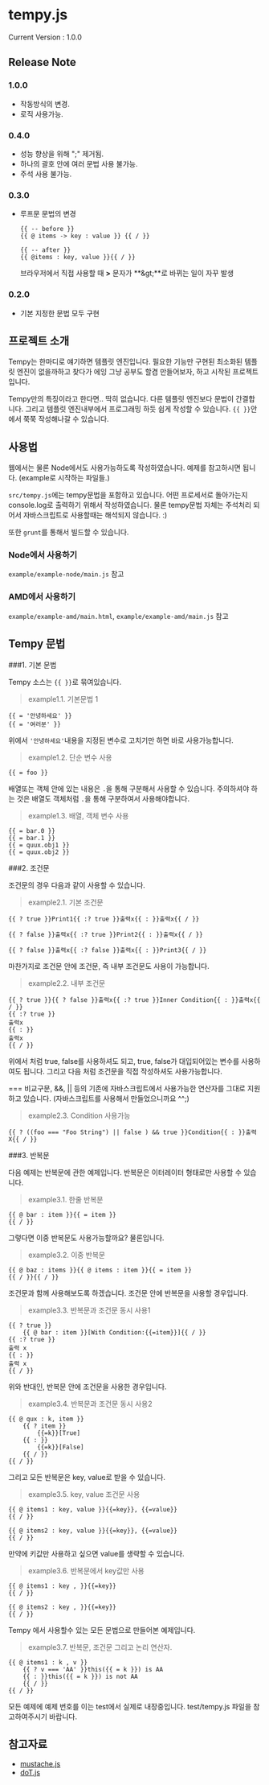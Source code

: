 tempy.js
========

Current Version : 1.0.0

## Release Note
### 1.0.0
- 작동방식의 변경.
- 로직 사용가능.

### 0.4.0
- 성능 향상을 위해 ";" 제거됨.
- 하나의 괄호 안에 여러 문법 사용 불가능.
- 주석 사용 불가능.


### 0.3.0

- 루프문 문법의 변경

	```
	{{ -- before }}
	{{ @ items -> key : value }} {{ / }}

	{{ -- after }}
	{{ @items : key, value }}{{ / }}
	```

	브라우저에서 직접 사용할 때 **>** 문자가 **&amp;gt;**로 바뀌는 일이 자꾸 발생


### 0.2.0
- 기본 지정한 문법 모두 구현






## 프로젝트 소개

Tempy는 한마디로 얘기하면 템플릿 엔진입니다. 필요한 기능만 구현된 최소화된 템플릿 엔진이 없을까하고 찾다가 에잉 그냥 공부도 할겸 만들어보자, 하고 시작된 프로젝트입니다.

Tempy만의 특징이라고 한다면.. 딱히 없습니다. 다른 템플릿 엔진보다 문법이 간결합니다. 그리고 템플릿 엔진내부에서 프로그래밍 하듯 쉽게 작성할 수 있습니다. `{{ }}`안에서 쭉쭉 작성해나갈 수 있습니다.

## 사용법

웹에서는 물론 Node에서도 사용가능하도록 작성하였습니다. 예제를 참고하시면 됩니다. (example로 시작하는 파일들.)

`src/tempy.js`에는 tempy문법을 포함하고 있습니다. 어떤 프로세서로 돌아가는지 console.log로 출력하기 위해서 작성하였습니다. 물론 tempy문법 자체는 주석처리 되어서 자바스크립트로 사용할때는 해석되지 않습니다. :)

또한 `grunt`를 통해서 빌드할 수 있습니다.

### Node에서 사용하기

`example/example-node/main.js` 참고

### AMD에서 사용하기

`example/example-amd/main.html`, `example/example-amd/main.js` 참고


## Tempy 문법


###1. 기본 문법

Tempy 소스는 `{{ }}`로 묶여있습니다.

> example1.1. 기본문법 1

```
{{ = '안녕하세요' }}
{{ = '여러분' }}
```

위에서 `'안녕하세요'`내용을 지정된 변수로 고치기만 하면 바로 사용가능합니다.

> example1.2. 단순 변수 사용

```
{{ = foo }}
```

배열또는 객체 안에 있는 내용은 `.`을 통해 구분해서 사용할 수 있습니다. 주의하셔야 하는 것은 배열도 객체처럼 `.`을 통해 구분하여서 사용해야합니다.

> example1.3. 배열, 객체 변수 사용

```
{{ = bar.0 }}
{{ = bar.1 }}
{{ = quux.obj1 }}
{{ = quux.obj2 }}	
```

###2. 조건문

조건문의 경우 다음과 같이 사용할 수 있습니다.

> example2.1. 기본 조건문

```
{{ ? true }}Print1{{ :? true }}출력x{{ : }}출력x{{ / }}

{{ ? false }}출력x{{ :? true }}Print2{{ : }}출력x{{ / }}

{{ ? false }}출력x{{ :? false }}출력x{{ : }}Print3{{ / }}
```

마찬가지로 조건문 안에 조건문, 즉 내부 조건문도 사용이 가능합니다.

> example2.2. 내부 조건문

```
{{ ? true }}{{ ? false }}출력x{{ :? true }}Inner Condition{{ : }}출력x{{ / }}
{{ :? true }}
출력x
{{ : }}
출력x
{{ / }}
```

위에서 처럼 true, false를 사용하셔도 되고, true, false가 대입되어있는 변수를 사용하여도 됩니다. 그리고 다음 처럼 조건문을 직접 작성하셔도 사용가능합니다.

=== 비교구문, &&, || 등의 기존에 자바스크립트에서 사용가능한 연산자를 그대로 지원하고 있습니다. (자바스크립트를 사용해서 만들었으니까요 ^^;)

> example2.3. Condition 사용가능

```
{{ ? ((foo === "Foo String") || false ) && true }}Condition{{ : }}출력X{{ / }}
```

###3. 반복문

다음 예제는 반복문에 관한 예제입니다. 반복문은 이터레이터 형태로만 사용할 수 있습니다.

> example3.1. 한줄 반복문

```
{{ @ bar : item }}{{ = item }}
{{ / }}
```


그렇다면 이중 반복문도 사용가능할까요? 물론입니다.

> example3.2. 이중 반복문

```
{{ @ baz : items }}{{ @ items : item }}{{ = item }}
{{ / }}{{ / }}
```

조건문과 함께 사용해보도록 하겠습니다. 조건문 안에 반복문을 사용할 경우입니다.

> example3.3. 반복문과 조건문 동시 사용1

```
{{ ? true }}
	{{ @ bar : item }}[With Condition:{{=item}}]{{ / }}
{{ :? true }}
출력 x
{{ : }}
출력 x
{{ / }}
```

위와 반대인, 반복문 안에 조건문을 사용한 경우입니다.

> example3.4. 반복문과 조건문 동시 사용2

```
{{ @ qux : k, item }}
	{{ ? item }}
		{{=k}}[True]
	{{ : }}
		{{=k}}[False]
	{{ / }}
{{ / }}
```

그리고 모든 반복문은 key, value로 받을 수 있습니다.

> example3.5. key, value 조건문 사용

```
{{ @ items1 : key, value }}{{=key}}, {{=value}}
{{ / }}

{{ @ items2 : key, value }}{{=key}}, {{=value}}
{{ / }}
```

만약에 키값만 사용하고 싶으면 value를 생략할 수 있습니다.

> example3.6. 반복문에서 key값만 사용

```
{{ @ items1 : key , }}{{=key}}
{{ / }}

{{ @ items2 : key , }}{{=key}}
{{ / }}
```

Tempy  에서 사용할수 있는 모든 문법으로 만들어본 예제입니다.

> example3.7. 반복문, 조건문 그리고 논리 연산자.

```
{{ @ items1 : k , v }}
	{{ ? v === 'AA' }}this({{ = k }}) is AA
	{{ : }}this({{ = k }}) is not AA
	{{ / }}
{{ / }}
```

모든 예제에 예제 번호를 이는 test에서 실제로 내장중입니다. test/tempy.js 파일을 참고하여주시기 바랍니다.


## 참고자료

- [mustache.js](https://github.com/janl/mustache.js)
- [doT.js](https://github.com/olado/doT)
